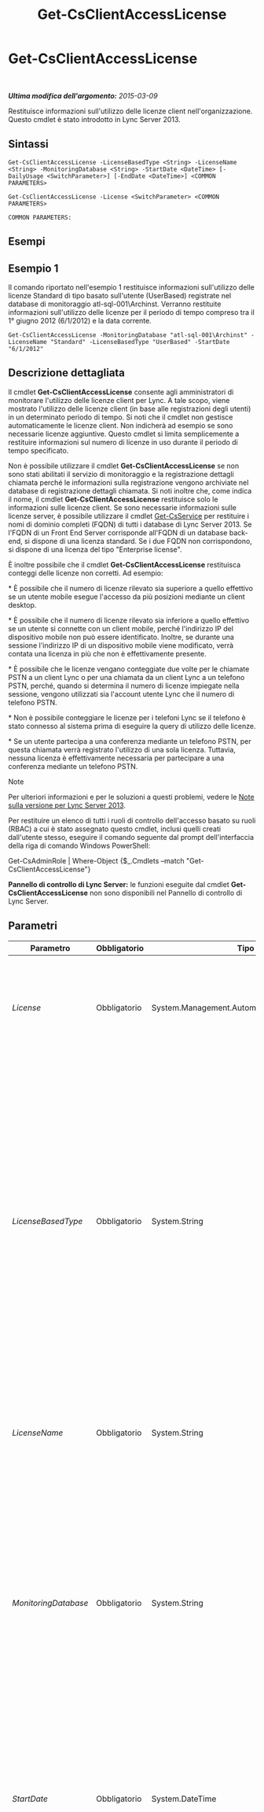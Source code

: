 ﻿---
title: Get-CsClientAccessLicense
TOCTitle: Get-CsClientAccessLicense
ms:assetid: 435062d3-b7f9-400c-9ce7-fb6b6ffce44a
ms:mtpsurl: https://technet.microsoft.com/it-it/library/JJ204853(v=OCS.15)
ms:contentKeyID: 49300367
ms.date: 08/24/2015
mtps_version: v=OCS.15
ms.translationtype: HT
---

# Get-CsClientAccessLicense

 

_**Ultima modifica dell'argomento:** 2015-03-09_

Restituisce informazioni sull'utilizzo delle licenze client nell'organizzazione. Questo cmdlet è stato introdotto in Lync Server 2013.

## Sintassi

    Get-CsClientAccessLicense -LicenseBasedType <String> -LicenseName <String> -MonitoringDatabase <String> -StartDate <DateTime> [-DailyUsage <SwitchParameter>] [-EndDate <DateTime>] <COMMON PARAMETERS>

    Get-CsClientAccessLicense -License <SwitchParameter> <COMMON PARAMETERS>

    COMMON PARAMETERS:

## Esempi

## Esempio 1

Il comando riportato nell'esempio 1 restituisce informazioni sull'utilizzo delle licenze Standard di tipo basato sull'utente (UserBased) registrate nel database di monitoraggio atl-sql-001\\Archinst. Verranno restituite informazioni sull'utilizzo delle licenze per il periodo di tempo compreso tra il 1° giugno 2012 (6/1/2012) e la data corrente.

    Get-CsClientAccessLicense -MonitoringDatabase "atl-sql-001\Archinst" -LicenseName "Standard" -LicenseBasedType "UserBased" -StartDate "6/1/2012"

## Descrizione dettagliata

Il cmdlet **Get-CsClientAccessLicense** consente agli amministratori di monitorare l'utilizzo delle licenze client per Lync. A tale scopo, viene mostrato l'utilizzo delle licenze client (in base alle registrazioni degli utenti) in un determinato periodo di tempo. Si noti che il cmdlet non gestisce automaticamente le licenze client. Non indicherà ad esempio se sono necessarie licenze aggiuntive. Questo cmdlet si limita semplicemente a restituire informazioni sul numero di licenze in uso durante il periodo di tempo specificato.

Non è possibile utilizzare il cmdlet **Get-CsClientAccessLicense** se non sono stati abilitati il servizio di monitoraggio e la registrazione dettagli chiamata perché le informazioni sulla registrazione vengono archiviate nel database di registrazione dettagli chiamata. Si noti inoltre che, come indica il nome, il cmdlet **Get-CsClientAccessLicense** restituisce solo le informazioni sulle licenze client. Se sono necessarie informazioni sulle licenze server, è possibile utilizzare il cmdlet [Get-CsService](get-csservice.md) per restituire i nomi di dominio completi (FQDN) di tutti i database di Lync Server 2013. Se l'FQDN di un Front End Server corrisponde all'FQDN di un database back-end, si dispone di una licenza standard. Se i due FQDN non corrispondono, si dispone di una licenza del tipo "Enterprise license".

È inoltre possibile che il cmdlet **Get-CsClientAccessLicense** restituisca conteggi delle licenze non corretti. Ad esempio:

\* È possibile che il numero di licenze rilevato sia superiore a quello effettivo se un utente mobile esegue l'accesso da più posizioni mediante un client desktop.

\* È possibile che il numero di licenze rilevato sia inferiore a quello effettivo se un utente si connette con un client mobile, perché l'indirizzo IP del dispositivo mobile non può essere identificato. Inoltre, se durante una sessione l'indirizzo IP di un dispositivo mobile viene modificato, verrà contata una licenza in più che non è effettivamente presente.

\* È possibile che le licenze vengano conteggiate due volte per le chiamate PSTN a un client Lync o per una chiamata da un client Lync a un telefono PSTN, perché, quando si determina il numero di licenze impiegate nella sessione, vengono utilizzati sia l'account utente Lync che il numero di telefono PSTN.

\* Non è possibile conteggiare le licenze per i telefoni Lync se il telefono è stato connesso al sistema prima di eseguire la query di utilizzo delle licenze.

\* Se un utente partecipa a una conferenza mediante un telefono PSTN, per questa chiamata verrà registrato l'utilizzo di una sola licenza. Tuttavia, nessuna licenza è effettivamente necessaria per partecipare a una conferenza mediante un telefono PSTN.


> [!NOTE]
> Per ulteriori informazioni e per le soluzioni a questi problemi, vedere le <A href="lync-server-2013-release-notes.md">Note sulla versione per Lync Server 2013</A>.



Per restituire un elenco di tutti i ruoli di controllo dell'accesso basato su ruoli (RBAC) a cui è stato assegnato questo cmdlet, inclusi quelli creati dall'utente stesso, eseguire il comando seguente dal prompt dell'interfaccia della riga di comando Windows PowerShell:

Get-CsAdminRole | Where-Object {$\_.Cmdlets –match "Get-CsClientAccessLicense"}

**Pannello di controllo di Lync Server:** le funzioni eseguite dal cmdlet **Get-CsClientAccessLicense** non sono disponibili nel Pannello di controllo di Lync Server.

## Parametri


<table>
<colgroup>
<col style="width: 25%" />
<col style="width: 25%" />
<col style="width: 25%" />
<col style="width: 25%" />
</colgroup>
<thead>
<tr class="header">
<th>Parametro</th>
<th>Obbligatorio</th>
<th>Tipo</th>
<th>Descrizione</th>
</tr>
</thead>
<tbody>
<tr class="odd">
<td><p><em>License</em></p></td>
<td><p>Obbligatorio</p></td>
<td><p>System.Management.Automation.SwitchParameter</p></td>
<td><p>Restituisce i nomi delle licenze disponibili. Questo parametro non può essere utilizzato con altri parametri. L'unica sintassi valida è la seguente:</p>
<p>Get-CsClientAccessLicense -License</p></td>
</tr>
<tr class="even">
<td><p><em>LicenseBasedType</em></p></td>
<td><p>Obbligatorio</p></td>
<td><p>System.String</p></td>
<td><p>Indica se la licenza è di tipo UserBased o DeviceBased. Con le licenze UserBased, tutti gli utenti che accedono a Lync Server devono disporre di una licenza CAL (Client Access License), indipendentemente dal numero di dispositivi utilizzati per accedere a Lync Server. Con le licenze DeviceBased, ogni dispositivo utilizzato per accedere a Lync Server necessita di una licenza separata.</p>
<p>Le licenze basate sull'utente sono consigliate in genere per gli utenti che non si trovano sempre in sede e che possono accedere a Lync Server utilizzando molti altri dispositivi. Le licenze basate sul dispositivo invece sono destinate agli utenti in sede che in genere accedono a Lync Server solo mediante dispositivi condivisi, ad esempio il proprio computer desktop.</p></td>
</tr>
<tr class="odd">
<td><p><em>LicenseName</em></p></td>
<td><p>Obbligatorio</p></td>
<td><p>System.String</p></td>
<td><p>Indica il tipo di licenza da recuperare. I valori validi sono:</p>
<p>* Standard</p>
<p>* Enterprise</p>
<p>* Plus</p></td>
</tr>
<tr class="even">
<td><p><em>MonitoringDatabase</em></p></td>
<td><p>Obbligatorio</p></td>
<td><p>System.String</p></td>
<td><p>Istanza di SQL Server del database di monitoraggio. Vengono utilizzati in genere il nome di dominio completo del computer SQL Server e l'istanza di SQL Server del database di monitoraggio, ad esempio:</p>
<p>-MonitoringDatabase &quot;atl-sql-001.litwareinc.com\archinst&quot;</p>
<p>Se il database di monitoraggio è contenuto nell'istanza di SQL Server predefinita, sarà necessario specificare solo l'FQDN del computer che esegue SQL Server:</p>
<p>-MonitoringDatabase &quot;atl-sql-001.litwareinc.com&quot;</p></td>
</tr>
<tr class="odd">
<td><p><em>StartDate</em></p></td>
<td><p>Obbligatorio</p></td>
<td><p>System.DateTime</p></td>
<td><p>Data di inizio in base alla quale deve essere verificato l'utilizzo della licenza client. Utilizzando ad esempio il formato inglese americano, il parametro StartDate sarà simile al seguente:</p>
<p>-StartDate &quot;1/1/2012&quot;</p>
<p>La data specificata per StartDate deve essere anteriore alla data specificata per EndDate.</p></td>
</tr>
<tr class="even">
<td><p><em>DailyUsage</em></p></td>
<td><p>Facoltativo</p></td>
<td><p>System.Management.Automation.SwitchParameter</p></td>
<td><p>Se si specifica questo parametro, l'utilizzo della licenza viene suddiviso su base giornaliera per il periodo di tempo specificato. Se invece non si specifica questo parametro, l'utilizzo della licenza viene riepilogato per il periodo di tempo specificato.</p></td>
</tr>
<tr class="odd">
<td><p><em>EndDate</em></p></td>
<td><p>Facoltativo</p></td>
<td><p>System.DateTime</p></td>
<td><p>Data di fine in base alla quale deve essere verificato l'utilizzo della licenza client, ad esempio:</p>
<p>-EndDate &quot;2/1/2012&quot;</p>
<p>La data specificata per EndDate deve essere successiva alla data specificata per StartDate. Si noti che la data di fine non viene visualizzata nell'output quando si chiama il cmdlet <strong>Get-CsClientAccessLicense</strong>.</p></td>
</tr>
</tbody>
</table>


## Tipi di input

Nessuno. Il cmdlet **Get-CsClientAccessLicense** non accetta input inviato tramite pipe.

## Tipi restituiti

Il cmdlet **Get-CsClientAccessLicense** restituisce informazioni sulle licenze.

## Vedere anche

#### Ulteriori risorse

[Get-CsUser](get-csuser.md)

